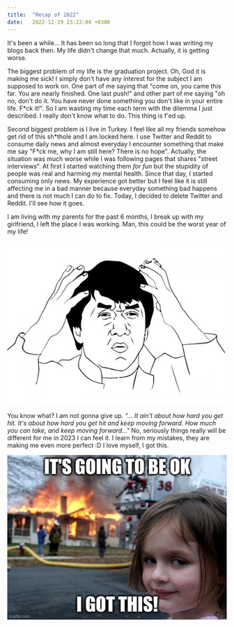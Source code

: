 ```yaml
---
title:  "Recap of 2022"
date:   2022-12-29 23:22:08 +0300
---
```


It's been a while… It has been so long that I forgot how I was writing my blogs back then. My life didn't change that much. Actually, it is getting worse.

The biggest problem of my life is the graduation project. Oh, God it is making me sick! I simply don't have any interest for the subject I am supposed to work on. One part of me saying that "come on, you came this far. You are nearly finished. One last push!" and other part of me saying "oh no, don't do it. You have never done something you don't like in your entire life. F\*ck it!". So I am wasting my time each term with the dilemma I just described. I really don't know what to do. This thing is f'ed up.

Second biggest problem is I live in Turkey. I feel like all my friends somehow get rid of this sh\*thole and I am locked here. I use Twitter and Reddit to consume daily news and almost everyday I encounter something that make me say "F\*ck me, why I am still here? There is no hope". Actually, the situation was much worse while I was following pages that shares "street interviews". At first I started watching them *for fun* but the stupidity of people was real and harming my mental health. Since that day, I started consuming only news. My experience got better but I feel like it is still affecting me in a bad manner because everyday something bad happens and there is not much I can do to fix. Today, I decided to delete Twitter and Reddit. I'll see how it goes.


I am living with my parents for the past 6 months, I break up with my girlfriend, I left the place I was working. Man, this could be the worst year of my life!

![Jackie Chan WTF meme](assets/images/recap-2022/jackie-chan-wtf.jpg)

You know what? I am not gonna give up. *"… It ain't about how hard you get hit. It's about how hard you get hit and keep moving forward. How much you can take, and keep moving forward…"* No, seriously things really will be different for me in 2023 I can feel it. I learn from my mistakes, they are making me even more perfect :D I love myself, I got this.

![Disaster girl saying "I got this"](assets/images/recap-2022/i-got-this.jpg)
